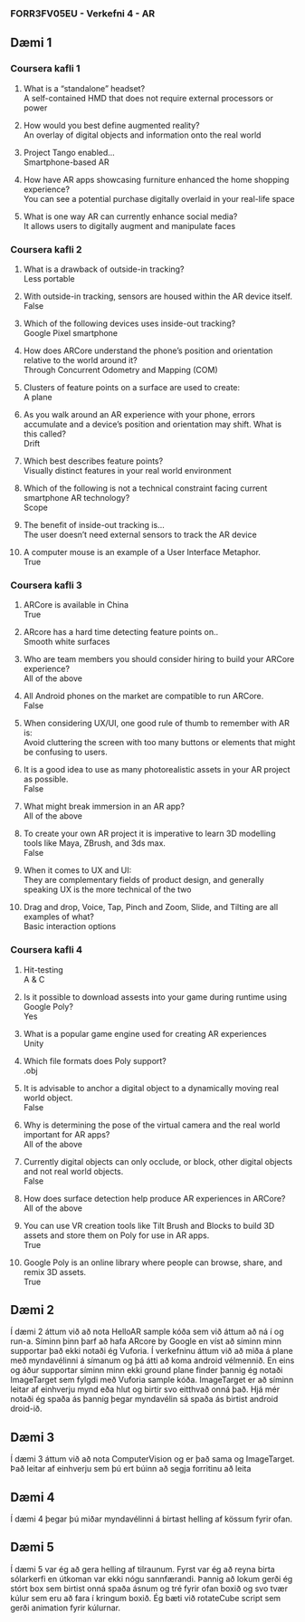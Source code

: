 ### FORR3FV05EU - Verkefni 4 - AR

## Dæmi 1
### Coursera kafli 1
1. What is a “standalone” headset?\
A self-contained HMD that does not require external processors or power

2. How would you best define augmented reality?\
An overlay of digital objects and information onto the real world

3. Project Tango enabled...\
Smartphone-based AR

4. How have AR apps showcasing furniture enhanced the home shopping experience?\
You can see a potential purchase digitally overlaid in your real-life space

5. What is one way AR can currently enhance social media?\
It allows users to digitally augment and manipulate faces

### Coursera kafli 2
1. What is a drawback of outside-in tracking?\
Less portable

2. With outside-in tracking, sensors are housed within the AR device itself.\
False

3. Which of the following devices uses inside-out tracking?\
Google Pixel smartphone

4. How does ARCore understand the phone’s position and orientation relative to the world around it?\
Through Concurrent Odometry and Mapping (COM)

5. Clusters of feature points on a surface are used to create:\
A plane

6. As you walk around an AR experience with your phone, errors accumulate and a device’s position and orientation may shift. What is this called?\
Drift

7. Which best describes feature points?\
Visually distinct features in your real world environment

8. Which of the following is not a technical constraint facing current smartphone AR technology?\
Scope

9. The benefit of inside-out tracking is…\
The user doesn’t need external sensors to track the AR device

10. A computer mouse is an example of a User Interface Metaphor.\
True

### Coursera kafli 3
1. ARCore is available in China\
True

2. ARcore has a hard time detecting feature points on..\
Smooth white surfaces

3. Who are team members you should consider hiring to build your ARCore experience?\
All of the above

4. All Android phones on the market are compatible to run ARCore.\
False

5. When considering UX/UI, one good rule of thumb to remember with AR is:\
Avoid cluttering the screen with too many buttons or elements that might be confusing to users.

6. It is a good idea to use as many photorealistic assets in your AR project as possible.\
False

7. What might break immersion in an AR app?\
All of the above

8. To create your own AR project it is imperative to learn 3D modelling tools like Maya, ZBrush, and 3ds max.\
False

9. When it comes to UX and UI:\
They are complementary fields of product design, and generally speaking UX is the more technical of the two

10. Drag and drop, Voice, Tap, Pinch and Zoom, Slide, and Tilting are all examples of what?\
Basic interaction options
  
### Coursera kafli 4
1. Hit-testing\
A & C

2. Is it possible to download assests into your game during runtime using Google Poly?\
Yes

3. What is a popular game engine used for creating AR experiences\
Unity

4. Which file formats does Poly support?\
.obj

5. It is advisable to anchor a digital object to a dynamically moving real world object.\
False

6. Why is determining the pose of the virtual camera and the real world important for AR apps?\
All of the above

7. Currently digital objects can only occlude, or block, other digital objects and not real world objects.\
False

8. How does surface detection help produce AR experiences in ARCore?\
All of the above

9. You can use VR creation tools like Tilt Brush and Blocks to build 3D assets and store them on Poly for use in AR apps.\
True

10. Google Poly is an online library where people can browse, share, and remix 3D assets.\
True



## Dæmi 2
Í dæmi 2 áttum við að nota HelloAR sample kóða sem við áttum að ná í og run-a. Síminn þinn þarf að hafa ARcore by Google en víst að síminn
minn supportar það ekki notaði ég Vuforia. Í verkefninu áttum við að miða á plane með myndavélinni á símanum og þá átti að koma android 
vélmennið. En eins og áður supportar síminn minn ekki ground plane finder þannig ég notaði ImageTarget sem fylgdi með Vuforia sample kóða.
ImageTarget er að síminn leitar af einhverju mynd eða hlut og birtir svo eitthvað onná það. Hjá mér notaði ég spaða ás þannig þegar myndavélin
sá spaða ás birtist android droid-ið.



## Dæmi 3
Í dæmi 3 áttum við að nota ComputerVision og er það sama og ImageTarget. Það leitar af einhverju sem þú ert búinn að segja forritinu að
leita



## Dæmi 4
Í dæmi 4 þegar þú miðar myndavélinni á birtast helling af kössum fyrir ofan.



## Dæmi 5
Í dæmi 5 var ég að gera helling af tilraunum. Fyrst var ég að reyna birta sólarkerfi en útkoman var ekki nógu sannfærandi. Þannig að lokum
gerði ég stórt box sem birtist onná spaða ásnum og tré fyrir ofan boxið og svo tvær kúlur sem eru að fara í kringum boxið. Ég bæti við
rotateCube script sem gerði animation fyrir kúlurnar.
